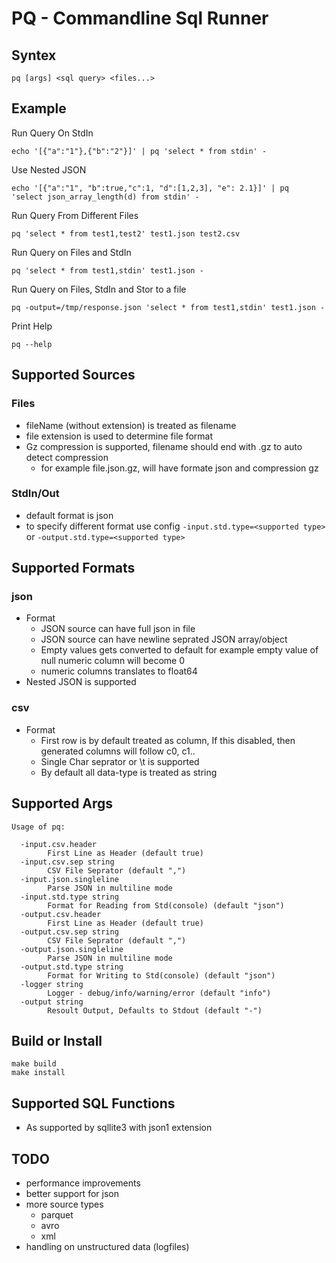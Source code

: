 # PQ - Commandline Sql Runner

## Syntex

```
pq [args] <sql query> <files...>
```

## Example

Run Query On StdIn
```
echo '[{"a":"1"},{"b":"2"}]' | pq 'select * from stdin' -
```

Use Nested JSON
```
echo '[{"a":"1", "b":true,"c":1, "d":[1,2,3], "e": 2.1}]' | pq  'select json_array_length(d) from stdin' -
```

Run Query From Different Files
```
pq 'select * from test1,test2' test1.json test2.csv
```

Run Query on Files and StdIn
```
pq 'select * from test1,stdin' test1.json -
```

Run Query on Files, StdIn and Stor to a file
```
pq -output=/tmp/response.json 'select * from test1,stdin' test1.json -
```


Print Help
```
pq --help
```


## Supported Sources

### Files
- fileName (without extension) is treated as filename
- file extension is used to determine file format
- Gz compression is supported, filename should end with .gz to auto detect compression
    - for example file.json.gz, will have formate json and compression gz

### StdIn/Out
- default format is json
- to specify different format use config `-input.std.type=<supported type>` or `-output.std.type=<supported type>`

## Supported Formats

### json
- Format
    - JSON source can have full json in file
    - JSON source can have newline seprated JSON array/object
    - Empty values gets converted to default for example empty value of null numeric column will become 0
    - numeric columns translates to float64
- Nested JSON is supported

### csv
- Format
    - First row is by default treated as column, If this disabled, then generated columns will follow c0, c1..
    - Single Char seprator or \t is supported
    - By default all data-type is treated as string


## Supported Args

```
Usage of pq:

  -input.csv.header
        First Line as Header (default true)
  -input.csv.sep string
        CSV File Seprator (default ",")
  -input.json.singleline
        Parse JSON in multiline mode
  -input.std.type string
        Format for Reading from Std(console) (default "json")
  -output.csv.header
        First Line as Header (default true)
  -output.csv.sep string
        CSV File Seprator (default ",")
  -output.json.singleline
        Parse JSON in multiline mode
  -output.std.type string
        Format for Writing to Std(console) (default "json")
  -logger string
        Logger - debug/info/warning/error (default "info")
  -output string
        Resoult Output, Defaults to Stdout (default "-")
```


## Build or Install

```
make build
make install

```

## Supported SQL Functions
- As supported by sqllite3 with json1 extension

## TODO
- performance improvements
- better support for json
- more source types
    - parquet
    - avro
    - xml
- handling on unstructured data (logfiles)